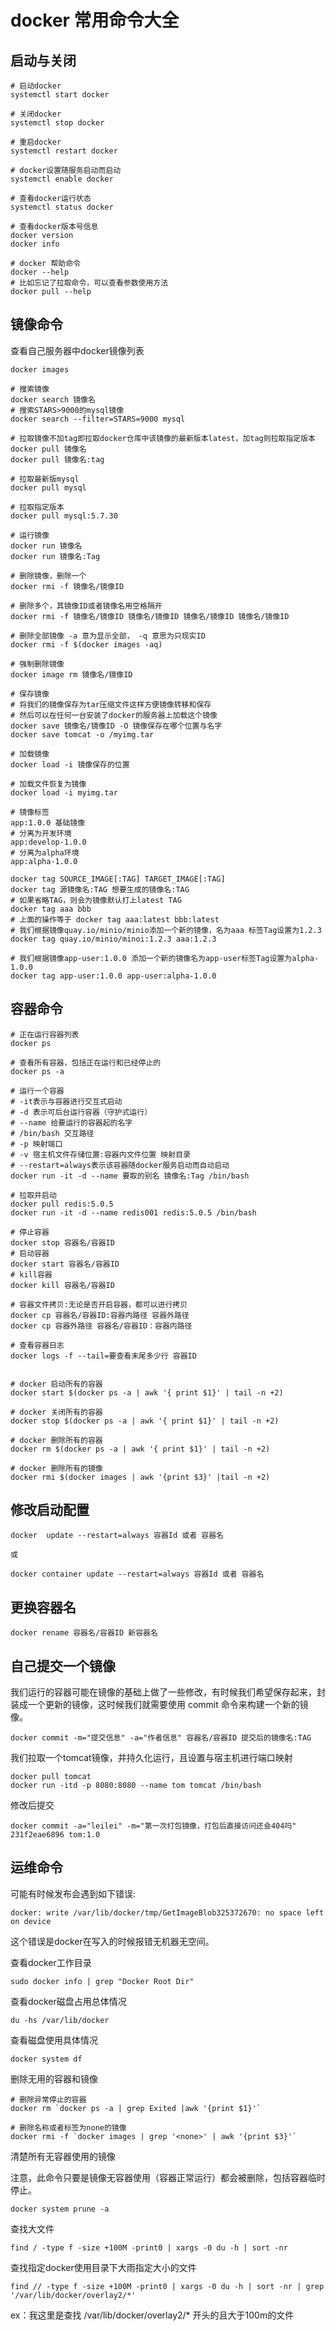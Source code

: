 # docker 常用命令大全

## 启动与关闭

```shell
# 启动docker
systemctl start docker

# 关闭docker
systemctl stop docker

# 重启docker
systemctl restart docker

# docker设置随服务启动而启动
systemctl enable docker

# 查看docker运行状态
systemctl status docker

# 查看docker版本号信息
docker version
docker info

# docker 帮助命令
docker --help
# 比如忘记了拉取命令，可以查看参数使用方法
docker pull --help
```



## 镜像命令

查看自己服务器中docker镜像列表

```shell
docker images

# 搜索镜像
docker search 镜像名
# 搜索STARS>9000的mysql镜像
docker search --filter=STARS=9000 mysql

# 拉取镜像不加tag即拉取docker仓库中该镜像的最新版本latest，加tag则拉取指定版本
docker pull 镜像名
docker pull 镜像名:tag

# 拉取最新版mysql
docker pull mysql

# 拉取指定版本
docker pull mysql:5.7.30

# 运行镜像
docker run 镜像名
docker run 镜像名:Tag

# 删除镜像，删除一个
docker rmi -f 镜像名/镜像ID

# 删除多个，其镜像ID或者镜像名用空格隔开
docker rmi -f 镜像名/镜像ID 镜像名/镜像ID 镜像名/镜像ID 镜像名/镜像ID

# 删除全部镜像 -a 意为显示全部， -q 意思为只现实ID
docker rmi -f $(docker images -aq)

# 强制删除镜像
docker image rm 镜像名/镜像ID

# 保存镜像
# 将我们的镜像保存为tar压缩文件这样方便镜像转移和保存
# 然后可以在任何一台安装了docker的服务器上加载这个镜像
docker save 镜像名/镜像ID -O 镜像保存在哪个位置与名字
docker save tomcat -o /myimg.tar

# 加载镜像
docker load -i 镜像保存的位置

# 加载文件恢复为镜像
docker load -i myimg.tar

# 镜像标签
app:1.0.0 基础镜像
# 分离为开发环境
app:develop-1.0.0
# 分离为alpha环境
app:alpha-1.0.0

docker tag SOURCE_IMAGE[:TAG] TARGET_IMAGE[:TAG]
docker tag 源镜像名:TAG 想要生成的镜像名:TAG
# 如果省略TAG，则会为镜像默认打上latest TAG
docker tag aaa bbb
# 上面的操作等于 docker tag aaa:latest bbb:latest
# 我们根据镜像quay.io/minio/minio添加一个新的镜像，名为aaa 标签Tag设置为1.2.3
docker tag quay.io/minio/minoi:1.2.3 aaa:1.2.3

# 我们根据镜像app-user:1.0.0 添加一个新的镜像名为app-user标签Tag设置为alpha-1.0.0
docker tag app-user:1.0.0 app-user:alpha-1.0.0
```



## 容器命令

```shell
# 正在运行容器列表
docker ps

# 查看所有容器，包括正在运行和已经停止的
docker ps -a

# 运行一个容器
# -it表示与容器进行交互式启动
# -d 表示可后台运行容器（守护式运行）
# --name 给要运行的容器起的名字
# /bin/bash 交互路径
# -p 映射端口
# -v 宿主机文件存储位置:容器内文件位置 映射目录
# --restart=always表示该容器随docker服务启动而自动启动
docker run -it -d --name 要取的别名 镜像名:Tag /bin/bash

# 拉取并启动
docker pull redis:5.0.5
docker run -it -d --name redis001 redis:5.0.5 /bin/bash

# 停止容器
docker stop 容器名/容器ID
# 启动容器
docker start 容器名/容器ID
# kill容器
docker kill 容器名/容器ID

# 容器文件拷贝:无论是否开启容器，都可以进行拷贝
docker cp 容器名/容器ID:容器内路径 容器外路径
docker cp 容器外路径 容器名/容器ID：容器内路径

# 查看容器日志
docker logs -f --tail=要查看末尾多少行 容器ID


# docker 启动所有的容器
docker start $(docker ps -a | awk '{ print $1}' | tail -n +2)

# docker 关闭所有的容器
docker stop $(docker ps -a | awk '{ print $1}' | tail -n +2)

# docker 删除所有的容器
docker rm $(docker ps -a | awk '{ print $1}' | tail -n +2)

# docker 删除所有的镜像
docker rmi $(docker images | awk '{print $3}' |tail -n +2)
```



## 修改启动配置

```shell
docker  update --restart=always 容器Id 或者 容器名

或

docker container update --restart=always 容器Id 或者 容器名
```



## 更换容器名

```shell
docker rename 容器名/容器ID 新容器名
```



## 自己提交一个镜像

我们运行的容器可能在镜像的基础上做了一些修改，有时候我们希望保存起来，封装成一个更新的镜像，这时候我们就需要使用 commit 命令来构建一个新的镜像。

```shell
docker commit -m="提交信息" -a="作者信息" 容器名/容器ID 提交后的镜像名:TAG
```

我们拉取一个tomcat镜像，并持久化运行，且设置与宿主机进行端口映射

```shell
docker pull tomcat
docker run -itd -p 8080:8080 --name tom tomcat /bin/bash
```

修改后提交

```shell
docker commit -a="leilei" -m="第一次打包镜像，打包后直接访问还会404吗" 231f2eae6896 tom:1.0
```



## 运维命令

可能有时候发布会遇到如下错误:

```
docker: write /var/lib/docker/tmp/GetImageBlob325372670: no space left on device
```

这个错误是docker在写入的时候报错无机器无空间。

查看docker工作目录

```shell
sudo docker info | grep "Docker Root Dir"
```

查看docker磁盘占用总体情况

```shell
du -hs /var/lib/docker
```

查看磁盘使用具体情况

```shell
docker system df
```

删除无用的容器和镜像

```shell
# 删除异常停止的容器
docker rm `docker ps -a | grep Exited |awk '{print $1}'`

# 删除名称或者标签为none的镜像
docker rmi -f `docker images | grep '<none>' | awk '{print $3}'`
```

清楚所有无容器使用的镜像

注意，此命令只要是镜像无容器使用（容器正常运行）都会被删除，包括容器临时停止。

```shell
docker system prune -a
```

查找大文件

```shell
find / -type f -size +100M -print0 | xargs -0 du -h | sort -nr
```

查找指定docker使用目录下大雨指定大小的文件

```shell
find // -type f -size +100M -print0 | xargs -0 du -h | sort -nr | grep '/var/lib/docker/overlay2/*'
```

ex：我这里是查找 /var/lib/docker/overlay2/* 开头的且大于100m的文件
